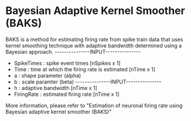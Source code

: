 # Bayesian Adaptive Kernel Smoother (BAKS)
BAKS is a method for estimating firing rate from spike train data that uses kernel smoothing technique with adaptive bandwidth determined using a Bayesian approach.
---------------INPUT---------------
- SpikeTimes : spike event times [nSpikes x 1]
- Time : time at which the firing rate is estimated [nTime x 1]
- a : shape parameter (alpha) 
- b : scale paramter (beta)
---------------INPUT---------------
- h : adaptive bandwidth [nTime x 1]
- FiringRate : estimated firing rate [nTime x 1]

More information, please refer to "Estimation of neuronal firing rate using Bayesian adaptive kernel smoother (BAKS)"